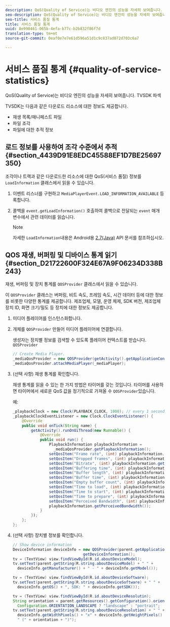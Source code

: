```yaml
---
description: QoS(Quality of Service)는 비디오 엔진의 성능을 자세히 보여줍니다. TVSDK 파섹
seo-description: QoS(Quality of Service)는 비디오 엔진의 성능을 자세히 보여줍니다. TVSDK 파섹
seo-title: 서비스 품질 통계
title: 서비스 품질 통계
uuid: 8e990461-065b-4efa-b77c-b2b832f86f7d
translation-type: tm+mt
source-git-commit: 0eaf0e7e7e61d596a51d1c9c837ad072d703c6a7

---
```



# 서비스 품질 통계 {#quality-of-service-statistics}

QoS(Quality of Service)는 비디오 엔진의 성능을 자세히 보여줍니다. TVSDK 파섹

TVSDK는 다음과 같은 다운로드 리소스에 대한 정보도 제공합니다.

* 재생 목록/매니페스트 파일
* 파일 조각
* 파일에 대한 추적 정보

## 로드 정보를 사용하여 조각 수준에서 추적 {#section_4439D91E8EDC45588EF1D7BE25697350}

조각이나 트랙과 같은 다운로드한 리소스에 대한 QoS(서비스 품질) 정보를 `LoadInformation` 클래스에서 읽을 수 있습니다.

1. 이벤트 리스너를 구현하고 `MediaPlayerEvent.LOAD_INFORMATION_AVAILABLE` 등록합니다.
1. 콜백을 `event.getLoadInformation()` 호출하여 콜백으로 전달되는 `event` 매개 변수에서 관련 데이터를 읽습니다.

   >[!NOTE]
   >
   >자세한 `LoadInformation`내용은 Android용 [2.7(Java)](https://help.adobe.com/en_US/primetime/api/psdk/javadoc_2.7/index.html) API 문서를 참조하십시오.

## QOS 재생, 버퍼링 및 디바이스 통계 읽기 {#section_D21722600F324E67A9F06234D338B243}

재생, 버퍼링 및 장치 통계를 `QOSProvider` 클래스에서 읽을 수 있습니다.

이 `QOSProvider` 클래스는 버퍼링, 비트 속도, 프레임 속도, 시간 데이터 등에 대한 정보를 비롯한 다양한 통계를 제공합니다. 제조업체, 모델, 운영 체제, SDK 버전, 제조업체 장치 ID, 화면 크기/밀도 등 장치에 대한 정보도 제공합니다.

1. 미디어 플레이어를 인스턴스화합니다.
1. 개체를 `QOSProvider` 만들어 미디어 플레이어에 연결합니다.

   생성자는 장치별 정보를 검색할 수 있도록 플레이어 컨텍스트를 받습니다. `QOSProvider`

   ```java
   // Create Media Player. 
   _mediaQosProvider = new QOSProvider(getActivity().getApplicationContext()); 
   _mediaQosProvider.attachMediaPlayer(_mediaPlayer);
   ```

1. (선택 사항) 재생 통계를 확인합니다.

   재생 통계를 읽을 수 있는 한 가지 방법은 타이머를 갖는 것입니다. 타이머를 사용하면 타이머에서 새로운 QoS 값을 정기적으로 가져올 수 `QOSProvider`있습니다.

   예:

   ```java
   _playbackClock = new Clock(PLAYBACK_CLOCK, 1000); // every 1 second 
   _playbackClockEventListener = new Clock.ClockEventListener() { 
       @Override 
       public void onTick(String name) { 
           getActivity().runOnUiThread(new Runnable() { 
               @Override 
               public void run() { 
                   PlaybackInformation playbackInformation =  
                     _mediaQosProvider.getPlaybackInformation();  
                   setQosItem("Frame rate", (int) playbackInformation.getFrameRate());  
                   setQosItem("Dropped frames", (int) playbackInformation.getDroppedFrameCount()); 
                   setQosItem("Bitrate", (int) playbackInformation.getBitrate()); 
                   setQosItem("Buffering time", (int) playbackInformation.getBufferingTime());  
                   setQosItem("Buffer length", (int) playbackInformation.getBufferLength());  
                   setQosItem("Buffer time", (int) playbackInformation.getBufferTime());  
                   setQosItem("Empty buffer count", (int) playbackInformation.getEmptyBufferCount());  
                   setQosItem("Time to load", (int) playbackInformation.getTimeToLoad());  
                   setQosItem("Time to start", (int) playbackInformation.getTimeToStart()); 
                   setQosItem("Time to prepare", (int) playbackInformation.getTimeToPrepare()); 
                   setQosItem("Perceived Bandwidth", (int) playbackInformation.getPerceivedBandwidth());   
                   playbackInformation.getPerceivedBandwidth()); 
               } 
           }); 
       }; 
   }; 
   ```

1. (선택 사항) 장치별 정보를 확인합니다.

   ```java
   // Show device information 
   DeviceInformation deviceInfo = new QOSProvider(parent.getApplicationContext()). 
                                  getDeviceInformation(); 
   tv = (TextView) view.findViewById(R.id.aboutDeviceModel); 
   tv.setText(parent.getString(R.string.aboutDeviceModel) + " " +  
     deviceInfo.getManufacturer() + " - " + deviceInfo.getModel()); 
   
   tv = (TextView) view.findViewById(R.id.aboutDeviceSoftware); 
   tv.setText(parent.getString(R.string.aboutDeviceSoftware) + " " +  
     deviceInfo.getOS() + ", SDK: " + deviceInfo.getSDK()); 
   
   tv = (TextView) view.findViewById(R.id.aboutDeviceResolutin); 
   String orientation = parent.getResources().getConfiguration().orientation ==  
     Configuration.ORIENTATION_LANDSCAPE ? "landscape" : "portrait"; 
   tv.setText(parent.getString(R.string.aboutDeviceResolution) + " " +  
     deviceInfo.getWidthPixels() + "x" + deviceInfo.getHeightPixels() +  
     " (" + orientation + ")"); 
   ```

